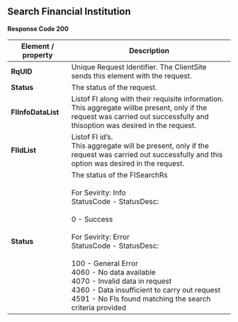 ## Search Financial Institution


<b>Response Code 200</b>

<table>
    <thead>
        <th>Element / property</th>
        <th>Description</th>
    </thead>
    <tbody>
        <tr>
            <td><b>RqUID</b></td>
            <td>Unique Request Identifier. The ClientSite sends this element with the request.</td>
        </tr>
        <tr>
            <td><b>Status</b></td>
            <td>The status of the request.</td>
        </tr>
        <tr>
            <td><b>FIInfoDataList</b></td>
            <td>Listof FI along with their requisite information.<br>This aggregate willbe present, only if the request was carried out successfully and thisoption was desired in the request.</td>
        </tr>
        <tr>
            <td><b>FIIdList</b></td>
            <td>Listof FI id’s.<br>This aggregate will be present, only if the request was carried out successfully and this option was desired in the request.</td>
        </tr>
        <tr>
            <td><b>Status</b></td>
            <td>The status of the FISearchRs <br><br>For Sevirity: Info<br> StatusCode - StatusDesc: <br><br> 0 -
                Success<br><br>For Sevirity: Error<br> StatusCode - StatusDesc: <br><br>100 - General Error<br>4060 - No
                data available<br>4070 - Invalid data in request<br>4360 - Data insufficient to carry out
                request<br>4591 - No FIs found matching the search criteria provided<br></td>
        </tr>
    </tbody>
</table>